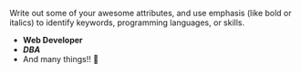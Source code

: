 Write out some of your awesome attributes, and use emphasis (like bold or italics) to identify keywords, programming languages, or skills.
* **Web Developer**
* ***DBA***
* And many things!! :tada:
